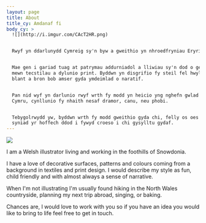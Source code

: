 ```yaml
---
layout: page
title: About
title_cy: Amdanaf fi
body_cy: >
  ![](http://i.imgur.com/CAcT2HR.png)


  Rwyf yn ddarlunydd Cymreig sy'n byw a gweithio yn nhroedfryniau Eryri.


  Mae gen i gariad tuag at patrymau addurniadol a lliwiau sy'n dod o gefndir
  mewn tecstilau a dylunio print. Byddwn yn disgrifio fy steil fel hwyl, addas i
  blant a bron bob amser gyda ymdeimlad o naratif.


  Pan nid wyf yn darlunio rwyf wrth fy modd yn heicio yng nghefn gwlad Gogledd
  Cymru, cynllunio fy nhaith nesaf dramor, canu, neu phobi.


  Tebygolrwydd yw, byddwn wrth fy modd gweithio gyda chi, felly os oes gennych
  syniad yr hoffech ddod i fywyd croeso i chi gysylltu gydaf.
---
```


![](http://i.imgur.com/CAcT2HR.png)

I am a Welsh illustrator living and working in the foothills of Snowdonia.

I have a love of decorative surfaces, patterns and colours coming from a background in textiles and print design. I would describe my style as fun, child friendly and with almost always a sense of narrative.

When I'm not illustrating I'm usually found hiking in the North Wales countryside, planning my next trip abroad, singing, or baking.

Chances are, I would love to work with you so if you have an idea you would like to bring to life feel free to get in touch.


